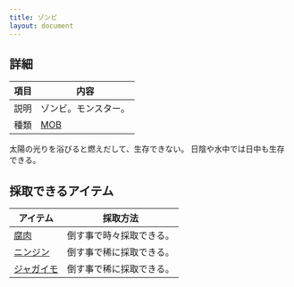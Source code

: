 ```yaml
---
title: ゾンビ
layout: document
---
```

## 詳細

|項目|内容|
|---|---|
|説明|ゾンビ。モンスター。|
|種類|[MOB](MOB)|

太陽の光りを浴びると燃えだして、生存できない。
日陰や水中では日中も生存できる。

## 採取できるアイテム

|アイテム|採取方法|
|---|---|
|[腐肉](腐肉)|倒す事で時々採取できる。|
|[ニンジン](ニンジン)|倒す事で稀に採取できる。|
|[ジャガイモ](ジャガイモ)|倒す事で稀に採取できる。|
